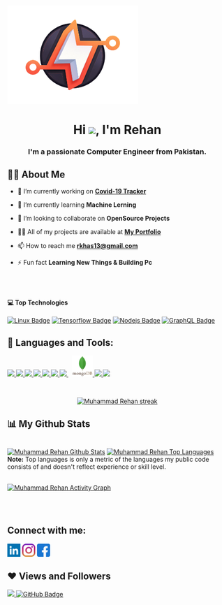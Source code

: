 <img width="300px" height="auto" src="Thunder.png" height="300px"/> 
<h1 align="center">Hi <img src="https://raw.githubusercontent.com/MartinHeinz/MartinHeinz/master/wave.gif" width="30px">, I'm Rehan</h1>
<h3 align="center">I'm a passionate Computer Engineer from Pakistan.</h3>


## 🙋‍♂️ About Me

- 🔭 I’m currently working on **[Covid-19 Tracker](https://covid-19-tracker-e4bda.web.app/)**

- 🌱 I’m currently learning **Machine Lerning**

- 👯 I’m looking to collaborate on **OpenSource Projects**

- 👨‍💻 All of my projects are available at **[My Portfolio](https://github.com/MuhammadRehanEng)**

- 📫 How to reach me **rkhas13@gmail.com**

- ⚡ Fun fact **Learning New Things & Building Pc**

<br>
<br>


#### 💻 Top Technologies

<!-- TODO: Make technologies links takes you to repositories -->

 [![Linux Badge](https://img.shields.io/badge/-Linux-F0DB4F?style=for-the-badge&labelColor=black&logo=linux&logoColor=FFFFFF)](#) [![Tensorflow Badge](https://img.shields.io/badge/-Tensorflow-ed8e24?style=for-the-badge&labelColor=black&logo=Tensorflow&logoColor=ed8e24)](#) [![Nodejs Badge](https://img.shields.io/badge/-Nodejs-3C873A?style=for-the-badge&labelColor=black&logo=node.js&logoColor=3C873A)](#) [![GraphQL Badge](https://img.shields.io/badge/-Kubernetes-326ce5?style=for-the-badge&labelColor=black&logo=kubernetes&logoColor=326ce5)](#)

## 🚀 Languages and Tools:

<p align="left"> 
    <a href="https://www.java.com" target="_blank"> <img src="https://img.icons8.com/color/48/000000/java-coffee-cup-logo.png"/> </a>
    <a href="https://developer.mozilla.org/en-US/docs/Web/JavaScript" target="_blank"> <img src="https://img.icons8.com/color/48/000000/javascript.png"/> </a> 
    <a href="https://www.w3.org/html/" target="_blank"> <img src="https://img.icons8.com/color/48/000000/html-5.png"/> </a> 
    <a href="https://www.w3schools.com/css/" target="_blank"> <img src="https://img.icons8.com/color/48/000000/css3.png"/> </a> 
    <a href="https://getbootstrap.com" target="_blank"> <img src="https://img.icons8.com/color/48/000000/bootstrap.png"/> </a> 
    <a href="https://www.python.org" target="_blank"> <img src="https://img.icons8.com/color/48/000000/python.png"/> </a>  
    <a style="padding-right:8px;" href="https://www.mysql.com/" target="_blank"> <img src="https://img.icons8.com/fluent/50/000000/mysql-logo.png"/> </a>
    <a href="https://www.mongodb.com/" target="_blank"> <img src="https://raw.githubusercontent.com/devicons/devicon/master/icons/mongodb/mongodb-original-wordmark.svg" alt="mongodb" width="48" height="48"/> </a> 
    <a href="https://firebase.google.com/" target="_blank"> <img src="https://img.icons8.com/color/48/000000/firebase.png"/> </a>    
    <a href="https://git-scm.com/" target="_blank"> <img src="https://img.icons8.com/color/48/000000/git.png"/> </a> 
</p>

<br/>

<p align="center">
    <a href="https://github.com/MuhammadRehanEng/github-readme-streak-stats">
        <img title="🔥 Get streak stats for your profile at git.io/streak-stats" alt="Muhammad Rehan streak" src="https://github-readme-streak-stats.herokuapp.com/?user=MuhammadRehanEng&theme=black-ice&hide_border=true&stroke=0000&background=060A0CD0"/>
    </a>
</p>

## 📊 My Github Stats

  <br/>
    <a href="https://github.com/MuhammadRehanEng/github-readme-stats"><img alt="Muhammad Rehan Github Stats" src="https://github-readme-stats.vercel.app/api?username=MuhammadRehanEng&show_icons=true&count_private=true&theme=react&hide_border=true&bg_color=0D1117" /></a>
  <a href="https://github.com/MuhammadRehanEng/github-readme-stats"><img alt="Muhammad Rehan Top Languages" src="https://github-readme-stats.vercel.app/api/top-langs/?username=MuhammadRehanEng&langs_count=8&count_private=true&layout=compact&theme=react&hide_border=true&bg_color=0D1117" /></a>
  <br/>
  <b>Note:</b> Top languages is only a metric of the languages my public code consists of and doesn't reflect experience or skill level.


<br/>
<br/>

<a href="https://github.com/MuhammadRehanEng/github-readme-activity-graph"><img alt="Muhammad Rehan Activity Graph" src="https://activity-graph.herokuapp.com/graph?username=MuhammadRehanEng&bg_color=0D1117&color=5BCDEC&line=5BCDEC&point=FFFFFF&hide_border=true" /></a>

<br/>
<br/>

## Connect with me:
<p align="left">

<a href = "https://www.linkedin.com/in/muhammad-rehan12/"><img src="linkedin.svg" height="30px" width="30px" /></a>
<a href = "https://www.instagram.com/rehankhas/"><img src="instagram.svg" height="30px" width="30px" /></a>
<a href = "https://www.facebook.com/profile.php?id=100006040530486"><img src="facebook.svg" height="30px" width="30px" /></a>

</p>

## ❤ Views and Followers
<a href="https://github.com/MuhammadRehanEng/github-profile-views-counter">
    <img src="https://komarev.com/ghpvc/?username=MuhammadRehanEng">
</a>
<a href="https://github.com/MuhammadRehanEng?tab=followers"><img src="https://img.shields.io/github/followers/MuhammadRehanEng?label=Followers&style=social" alt="GitHub Badge"></a>
